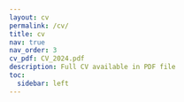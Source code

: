 ```yaml
---
layout: cv
permalink: /cv/
title: cv
nav: true
nav_order: 3
cv_pdf: CV_2024.pdf
description: Full CV available in PDF file  
toc:
  sidebar: left
---
```

